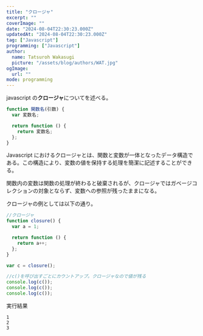 ```yaml
---
title: "クロージャ"
excerpt: ""
coverImage: ""
date: "2024-08-04T22:30:23.000Z"
updatedAt: "2024-08-04T22:30:23.000Z"
tag: ["Javascript"]
programming: ["Javascript"]
author:
  name: Tatsuroh Wakasugi
  picture: "/assets/blog/authors/WAT.jpg"
ogImage:
  url: ""
mode: programming
---
```


javascript の**クロージャ**についてを述べる。

<div class="note_content_by_programming_language" id="note_content_Javascript">

```javascript
function 関数名(引数) {
  var 変数名;

  return function () {
    return 変数名;
  };
}
```

Javascript におけるクロージャとは、関数と変数が一体となったデータ構造である。この構造により、変数の値を保持する処理を簡潔に記述することができる。

関数内の変数は関数の処理が終わると破棄されるが、クロージャではガベージコレクションの対象とならず、変数への参照が残ったままになる。

クロージャの例としては以下の通り。

```javascript
//クロージャ
function closure() {
  var a = 1;

  return function () {
    return a++;
  };
}

var c = closure();

//c()を呼び出すごとにカウントアップ。クロージャなので値が残る
console.log(c());
console.log(c());
console.log(c());
```

実行結果

```
1
2
3
```

</div>
